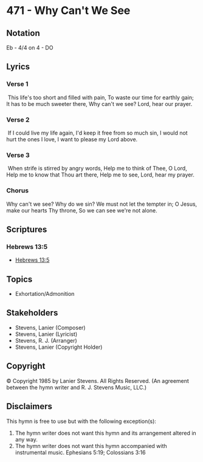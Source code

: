 # 471 - Why Can't We See

## Notation

Eb - 4/4 on 4 - DO

## Lyrics

### Verse 1

 This life's too short and filled with pain, To waste our time for earthly gain; It has to be much sweeter there, Why can't we see? Lord, hear our prayer. 

### Verse 2

 If I could live my life again, I'd keep it free from so much sin, I would not hurt the ones I love, I want to please my Lord above.

### Verse 3

 When strife is stirred by angry words, Help me to think of Thee, O Lord, Help me to know that Thou art there, Help me to see, Lord, hear my prayer. 

### Chorus

Why can't we see? Why do we sin? We must not let the tempter in; O Jesus, make our hearts Thy throne, So we can see we're not alone.


## Scriptures

### Hebrews 13:5

- [Hebrews 13:5](https://www.biblegateway.com/passage/?search=Hebrews%2013%3A5)


## Topics

- Exhortation/Admonition

## Stakeholders

- Stevens, Lanier (Composer)
- Stevens, Lanier (Lyricist)
- Stevens, R. J. (Arranger)
- Stevens, Lanier (Copyright Holder)

## Copyright

© Copyright 1985 by Lanier Stevens. All Rights Reserved.
(An agreement between the hymn writer and R. J. Stevens Music, LLC.)

## Disclaimers

This hymn is free to use but with the following exception(s):
1. The hymn writer does not want this hymn and its arrangement altered in any way.
2. The hymn writer does not want this hymn accompanied with instrumental music.
Ephesians 5:19; Colossians 3:16

